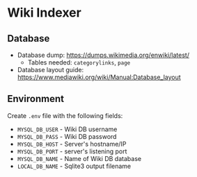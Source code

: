 # Wiki Indexer

## Database
- Database dump: https://dumps.wikimedia.org/enwiki/latest/
    - Tables needed: `categorylinks`, `page`
- Database layout guide: https://www.mediawiki.org/wiki/Manual:Database_layout

## Environment
Create `.env` file with the following fields:
- `MYSQL_DB_USER` - Wiki DB username
- `MYSQL_DB_PASS` - Wiki DB password
- `MYSQL_DB_HOST` - Server's hostname/IP
- `MYSQL_DB_PORT` - server's listening port
- `MYSQL_DB_NAME` - Name of Wiki DB database
- `LOCAL_DB_NAME` - Sqlite3 output filename
